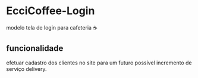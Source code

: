 # EcciCoffee-Login
modelo tela de login para cafeteria ☕

## funcionalidade
efetuar cadastro dos clientes no site para um futuro possível incremento de serviço delivery.
